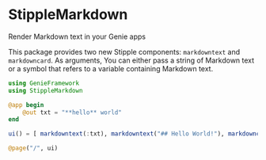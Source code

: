 # StippleMarkdown
Render Markdown text in your Genie apps

This package provides two new Stipple components: `markdowntext` and `markdowncard`. As arguments, You can either pass a string of Markdown text or a symbol that refers to a variable containing Markdown text.

```julia
using GenieFramework
using StippleMarkdown

@app begin
    @out txt = "**hello** world"
end

ui() = [ markdowntext(:txt), markdowntext("## Hello World!"), markdowncard(:txt), markdowncard("## Hello World!\n This is a Markdown card")]

@page("/", ui)
```
